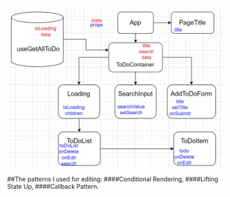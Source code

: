 ![alt text](image.png)

##The patterns I used for editing:
####Conditional Rendering,
####Lifting State Up,
####Callback Pattern.